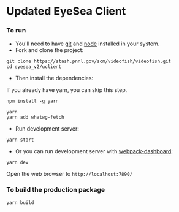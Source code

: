 # Updated EyeSea Client

### To run

* You'll need to have [git](https://git-scm.com/) and [node](https://nodejs.org/en/) installed in your system.
* Fork and clone the project:

```
git clone https://stash.pnnl.gov/scm/videofish/videofish.git
cd eyesea_v2/uclient
```

* Then install the dependencies:

If you already have yarn, you can skip this step.

```
npm install -g yarn
```

```
yarn
yarn add whatwg-fetch
```

* Run development server:

```
yarn start
```

* Or you can run development server with [webpack-dashboard](https://github.com/FormidableLabs/webpack-dashboard):

```
yarn dev
```

Open the web browser to `http://localhost:7890/`

### To build the production package

```
yarn build
```
